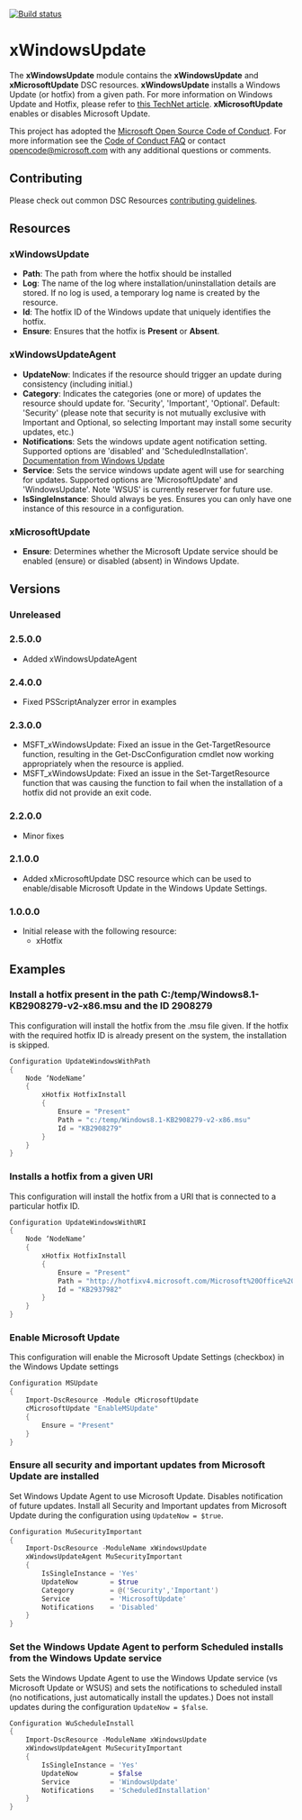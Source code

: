 [![Build status](https://ci.appveyor.com/api/projects/status/t4bw4lnmxy1dg3ys/branch/master?svg=true)](https://ci.appveyor.com/project/PowerShell/xwindowsupdate/branch/master)

# xWindowsUpdate

The **xWindowsUpdate** module contains the **xWindowsUpdate** and **xMicrosoftUpdate** DSC resources.
**xWindowsUpdate** installs a Windows Update (or hotfix) from a given path. For more information on Windows Update and Hotfix, please refer to [this TechNet article](http://technet.microsoft.com/en-us/library/cc750077.aspx).
**xMicrosoftUpdate** enables or disables Microsoft Update.

This project has adopted the [Microsoft Open Source Code of Conduct](https://opensource.microsoft.com/codeofconduct/).
For more information see the [Code of Conduct FAQ](https://opensource.microsoft.com/codeofconduct/faq/) or contact [opencode@microsoft.com](mailto:opencode@microsoft.com) with any additional questions or comments.

## Contributing
Please check out common DSC Resources [contributing guidelines](https://github.com/PowerShell/DscResource.Kit/blob/master/CONTRIBUTING.md).


## Resources

### xWindowsUpdate

* **Path**: The path from where the hotfix should be installed
* **Log**: The name of the log where installation/uninstallation details are stored. 
If no log is used, a temporary log name is created by the resource. 
* **Id**: The hotfix ID of the Windows update that uniquely identifies the hotfix.
* **Ensure**: Ensures that the hotfix is **Present** or **Absent**. 

### xWindowsUpdateAgent

* **UpdateNow**: Indicates if the resource should trigger an update during consistency (including initial.)
* **Category**: Indicates the categories (one or more) of updates the resource should update for.  'Security', 'Important', 'Optional'.  Default: 'Security' (please note that security is not mutually exclusive with Important and Optional, so selecting Important may install some security updates, etc.)
* **Notifications**: Sets the windows update agent notification setting.  Supported options are 'disabled' and 'ScheduledInstallation'.  [Documentation from Windows Update](https://msdn.microsoft.com/en-us/library/windows/desktop/aa385806%28v=vs.85%29.aspx?f=255&MSPPError=-2147217396)
* **Service**: Sets the service windows update agent will use for searching for updates.  Supported options are 'MicrosoftUpdate' and 'WindowsUpdate'.  Note 'WSUS' is currently reserver for future use.
* **IsSingleInstance**: Should always be yes.  Ensures you can only have one instance of this resource in a configuration.

### xMicrosoftUpdate

* **Ensure**: Determines whether the Microsoft Update service should be enabled (ensure) or disabled (absent) in Windows Update.

## Versions

### Unreleased

### 2.5.0.0

* Added xWindowsUpdateAgent

### 2.4.0.0

* Fixed PSScriptAnalyzer error in examples 

### 2.3.0.0

* MSFT_xWindowsUpdate: Fixed an issue in the Get-TargetResource function, resulting in the Get-DscConfiguration cmdlet now working appropriately when the resource is applied.
* MSFT_xWindowsUpdate: Fixed an issue in the Set-TargetResource function that was causing the function to fail when the installation of a hotfix did not provide an exit code.

### 2.2.0.0

* Minor fixes

### 2.1.0.0

* Added xMicrosoftUpdate DSC resource which can be used to enable/disable Microsoft Update in the Windows Update Settings.

### 1.0.0.0

* Initial release with the following resource:
    - xHotfix
    
## Examples

### Install a hotfix present in the path C:/temp/Windows8.1-KB2908279-v2-x86.msu and the ID 2908279

This configuration will install the hotfix from the .msu file given. 
If the hotfix with the required hotfix ID is already present on the system, the installation is skipped.

```powershell
Configuration UpdateWindowsWithPath
{       
    Node ‘NodeName’
    { 
        xHotfix HotfixInstall
        {
            Ensure = "Present"
            Path = "c:/temp/Windows8.1-KB2908279-v2-x86.msu"
            Id = "KB2908279"
        } 
    } 
}
```

### Installs a hotfix from a given URI

This configuration will install the hotfix from a URI that is connected to a particular hotfix ID.

```powershell
Configuration UpdateWindowsWithURI
{
    Node ‘NodeName’
    { 
        xHotfix HotfixInstall
        {
            Ensure = "Present"
            Path = "http://hotfixv4.microsoft.com/Microsoft%20Office%20SharePoint%20Server%202007/sp2/officekb956056fullfilex64glb/12.0000.6327.5000/free/358323_intl_x64_zip.exe"
            Id = "KB2937982"
        } 
    } 
}
```
### Enable Microsoft Update

This configuration will enable the Microsoft Update Settings (checkbox) in the Windows Update settings

```powershell
Configuration MSUpdate
{
    Import-DscResource -Module cMicrosoftUpdate 
    cMicrosoftUpdate "EnableMSUpdate"
    {
        Ensure = "Present"
    }
}
```

### Ensure all security and important updates from Microsoft Update are installed
Set Windows Update Agent to use Microsoft Update.  Disables notification of future updates.  Install all Security and Important updates from Microsoft Update during the configuration using `UpdateNow = $true`.

```PowerShell
Configuration MuSecurityImportant
{
    Import-DscResource -ModuleName xWindowsUpdate
    xWindowsUpdateAgent MuSecurityImportant
    {
        IsSingleInstance = 'Yes'
        UpdateNow        = $true
        Category         = @('Security','Important')
        Service          = 'MicrosoftUpdate'
        Notifications    = 'Disabled'
    }
}
```

### Set the Windows Update Agent to perform Scheduled installs from the Windows Update service

Sets the Windows Update Agent to use the Windows Update service (vs Microsoft Update or WSUS) and sets the notifications to scheduled install (no notifications, just automatically install the updates.)  Does not install updates during the configuration `UpdateNow = $false`. 

```PowerShell
Configuration WuScheduleInstall
{
    Import-DscResource -ModuleName xWindowsUpdate
    xWindowsUpdateAgent MuSecurityImportant
    {
        IsSingleInstance = 'Yes'
        UpdateNow        = $false
        Service          = 'WindowsUpdate'
        Notifications    = 'ScheduledInstallation'
    }
}
```
